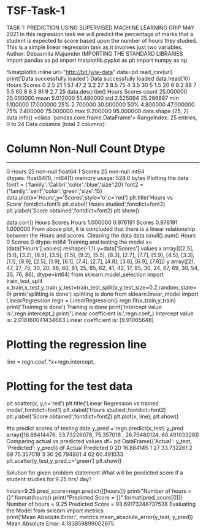 # TSF-Task-1
TASK 1: PREDICTION USING SUPERVISED MACHINE LEARNING
GRIP MAY 2021
In this regression task we will predict the percentage of marks that a student is expected to score based upon the number of hours they studied. This is a simple linear regression task as it involves just two variables.
Author: Debasmita Majumder
IMPORTING THE STANDARD LIBRARIES
import pandas as pd
import matplotlib.pyplot as plt
import numpy as np


%matplotlib inline
url="http://bit.ly/w-data"
data=pd.read_csv(url)
print('Data successfully loaded')
Data successfully loaded
data.head(10)
Hours	Scores
0	2.5	21
1	5.1	47
2	3.2	27
3	8.5	75
4	3.5	30
5	1.5	20
6	9.2	88
7	5.5	60
8	8.3	81
9	2.7	25
data.describe()
Hours	Scores
count	25.000000	25.000000
mean	5.012000	51.480000
std	2.525094	25.286887
min	1.100000	17.000000
25%	2.700000	30.000000
50%	4.800000	47.000000
75%	7.400000	75.000000
max	9.200000	95.000000
data.shape
(25, 2)
data.info()
<class 'pandas.core.frame.DataFrame'>
RangeIndex: 25 entries, 0 to 24
Data columns (total 2 columns):
 #   Column  Non-Null Count  Dtype  
---  ------  --------------  -----  
 0   Hours   25 non-null     float64
 1   Scores  25 non-null     int64  
dtypes: float64(1), int64(1)
memory usage: 528.0 bytes
Plotting the data
font1 = {'family':'Calibri','color':'blue','size':20}
font2 = {'family':'serif','color':'green','size':15}
data.plot(x='Hours',y='Scores',style='o',c='red')
plt.title('Hours vs Score',fontdict=font1)
plt.xlabel('Hours studied',fontdict=font2)
plt.ylabel('Score obtained',fontdict=font2)
plt.show()

data.corr()
Hours	Scores
Hours	1.000000	0.976191
Scores	0.976191	1.000000
From above plot, it is concluded that there is a linear relationship between the Hours and scores.
Cleaning the data
data.isnull().sum()
Hours     0
Scores    0
dtype: int64
Training and testing the model
x=(data['Hours'].values).reshape(-1,1)
y=data['Scores'].values
x
array([[2.5],
       [5.1],
       [3.2],
       [8.5],
       [3.5],
       [1.5],
       [9.2],
       [5.5],
       [8.3],
       [2.7],
       [7.7],
       [5.9],
       [4.5],
       [3.3],
       [1.1],
       [8.9],
       [2.5],
       [1.9],
       [6.1],
       [7.4],
       [2.7],
       [4.8],
       [3.8],
       [6.9],
       [7.8]])
y
array([21, 47, 27, 75, 30, 20, 88, 60, 81, 25, 85, 62, 41, 42, 17, 95, 30,
       24, 67, 69, 30, 54, 35, 76, 86], dtype=int64)
from sklearn.model_selection import train_test_split  
x_train,x_test,y_train,y_test=train_test_split(x,y,test_size=0.2,random_state=0)
print('splitting is done')
splitting is done
from sklearn.linear_model import LinearRegression
regn = LinearRegression()
regn.fit(x_train,y_train)
print('Training is done')
Training is done
print('Intercept value is:',regn.intercept_)
print('Linear coefficient is:',regn.coef_)
Intercept value is: 2.018160041434683
Linear coefficient is: [9.91065648]
# Plotting the regression line
line = regn.coef_*x+regn.intercept_

# Plotting for the test data
plt.scatter(x, y,c='red')
plt.title('Linear Regression vs trained model',fontdict=font1)
plt.xlabel('Hours studied',fontdict=font2)
plt.ylabel('Score obtained',fontdict=font2)
plt.plot(x, line);
plt.show()

#to predict scores of testing data
y_pred = regn.predict(x_test)
y_pred
array([16.88414476, 33.73226078, 75.357018  , 26.79480124, 60.49103328])
Comparing actual vs predicted values
df= pd.DataFrame({'Actual': y_test, 'Predicted': y_pred})
df
Actual	Predicted
0	20	16.884145
1	27	33.732261
2	69	75.357018
3	30	26.794801
4	62	60.491033
plt.scatter(y_test,y_pred,c='green')
plt.show()

Solution for given problem statement
What will be predicted score if a student studies for 9.25 hrs/ day?

hours=9.25
pred_score=regn.predict([[hours]])
print("Number of hours = {}".format(hours))
print("Predicted Score = {}".format(pred_score[0]))
Number of hours = 9.25
Predicted Score = 93.69173248737538
Evaluating the Model
from sklearn import metrics  
print('Mean Absolute Error:', 
      metrics.mean_absolute_error(y_test, y_pred))
Mean Absolute Error: 4.183859899002975
 
